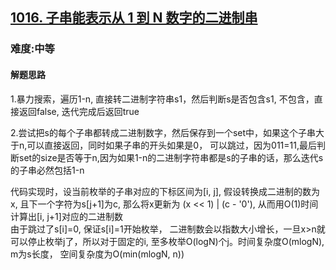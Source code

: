 <h2><a href="https://leetcode.cn/problems/binary-string-with-substrings-representing-1-to-n/">1016. 子串能表示从 1 到 N 数字的二进制串</a></h2>
<h3>难度:中等</h3>
<h4>解题思路</h4>
<p>1.暴力搜索，遍历1-n, 直接转二进制字符串s1，然后判断s是否包含s1, 不包含，直接返回false, 迭代完成后返回true</p>
<p>2.尝试把s的每个子串都转成二进制数字，然后保存到一个set中，如果这个子串大于n,可以直接返回，同时如果子串的开头如果是0，
可以跳过，因为011=11,最后判断set的size是否等于n,因为如果1-n的二进制字符串都是s的子串的话，那么迭代s的子串必然包括1-n</p>
<p>代码实现时，设当前枚举的子串对应的下标区间为[i, j], 假设转换成二进制的数为x, 且下一个字符为s[j+1]为c, 那么将x更新为
(x << 1) | (c - '0'), 从而用O(1)时间计算出[i, j+1]对应的二进制数<br>由于跳过了s[i]=0, 保证s[i]=1开始枚举，
二进制数会以指数大小增长，一旦x>n就可以停止枚举j了，所以对于固定的i, 至多枚举O(logN)个j。时间复杂度O(mlogN), m为s长度，
空间复杂度为O(min(mlogN, n))</p>
